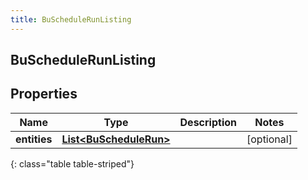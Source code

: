 ```yaml
---
title: BuScheduleRunListing
---
```

## BuScheduleRunListing


## Properties

| Name | Type | Description | Notes |
| ------------ | ------------- | ------------- | ------------- |
| **entities** | <!----><!---->[**List&lt;BuScheduleRun&gt;**](BuScheduleRun.html)<!----> |  |  [optional] |
{: class="table table-striped"}




